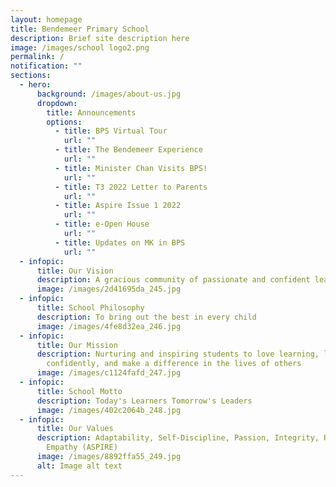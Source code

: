```yaml
---
layout: homepage
title: Bendemeer Primary School
description: Brief site description here
image: /images/school logo2.png
permalink: /
notification: ""
sections:
  - hero:
      background: /images/about-us.jpg
      dropdown:
        title: Announcements
        options:
          - title: BPS Virtual Tour
            url: ""
          - title: The Bendemeer Experience
            url: ""
          - title: Minister Chan Visits BPS!
            url: ""
          - title: T3 2022 Letter to Parents
            url: ""
          - title: Aspire Issue 1 2022
            url: ""
          - title: e-Open House
            url: ""
          - title: Updates on MK in BPS
            url: ""
  - infopic:
      title: Our Vision
      description: A gracious community of passionate and confident leaders
      image: /images/2d41695da_245.jpg
  - infopic:
      title: School Philosophy
      description: To bring out the best in every child
      image: /images/4fe8d32ea_246.jpg
  - infopic:
      title: Our Mission
      description: Nurturing and inspiring students to love learning, lead
        confidently, and make a difference in the lives of others
      image: /images/c1124fafd_247.jpg
  - infopic:
      title: School Motto
      description: Today's Learners Tomorrow's Leaders
      image: /images/402c2064b_248.jpg
  - infopic:
      title: Our Values
      description: Adaptability, Self-Discipline, Passion, Integrity, Resilience and
        Empathy (ASPIRE)
      image: /images/8892ffa55_249.jpg
      alt: Image alt text
---
```


